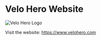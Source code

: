 # Velo Hero Website

![Velo Hero Logo](https://www.velohero.com/static/touchicon.png)

Visit the website: https://www.velohero.com
